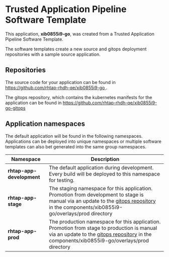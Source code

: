 # Trusted Application Pipeline Software Template

This application, **xib0855i9-go**, was created from a Trusted Application Pipeline Software Template.

The software templates create a new source and gitops deployment repositories with a sample source application. 

## Repositories

The source code for your application can be found in [https://github.com/rhtap-rhdh-qe/xib0855i9-go ](https://github.com/rhtap-rhdh-qe/xib0855i9-go ).
 
The gitops repository, which contains the kubernetes manifests for the application can be found in 
[https://github.com/rhtap-rhdh-qe/xib0855i9-go-gitops ](https://github.com/rhtap-rhdh-qe/xib0855i9-go-gitops ) 

## Application namespaces 

The default application will be found in the following namespaces. Applications can be deployed into unique namespaces or multiple software templates can also bet generated into the same group namespaces.  

|  Namespace   |  Description   |  
| -------- | -------- |   
| **rhtap-app-development** | The default application during development. Every build will be deployed to this namespace for testing. | 
| **rhtap-app-stage** | The staging namespace for this application. Promotion from development to stage is manual via an update to the [gitops repository](https://github.com/rhtap-rhdh-qe/xib0855i9-go-gitops ) in the components/xib0855i9-go/overlays/prod directory |  
| **rhtap-app-prod** | The production namespace for this application. Promotion from stage to production is manual via an update to the [gitops repository](https://github.com/rhtap-rhdh-qe/xib0855i9-go-gitops ) in the components/xib0855i9-go/overlays/prod directory | 
